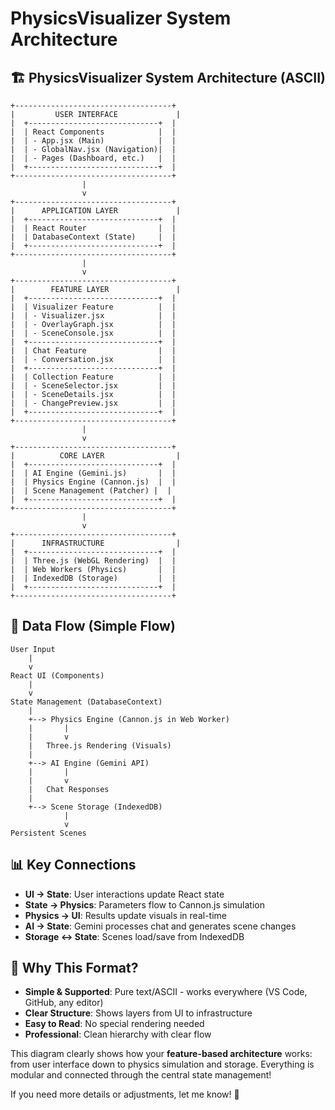 # PhysicsVisualizer System Architecture

## 🏗️ PhysicsVisualizer System Architecture (ASCII)

```
+-----------------------------------+
|         USER INTERFACE             |
|  +-----------------------------+  |
|  | React Components            |  |
|  | - App.jsx (Main)            |  |
|  | - GlobalNav.jsx (Navigation)|  |
|  | - Pages (Dashboard, etc.)   |  |
|  +-----------------------------+  |
+-----------------------------------+
                |
                v
+-----------------------------------+
|      APPLICATION LAYER             |
|  +-----------------------------+  |
|  | React Router                |  |
|  | DatabaseContext (State)     |  |
|  +-----------------------------+  |
+-----------------------------------+
                |
                v
+-----------------------------------+
|        FEATURE LAYER               |
|  +-----------------------------+  |
|  | Visualizer Feature          |  |
|  | - Visualizer.jsx            |  |
|  | - OverlayGraph.jsx          |  |
|  | - SceneConsole.jsx          |  |
|  +-----------------------------+  |
|  | Chat Feature                |  |
|  | - Conversation.jsx          |  |
|  +-----------------------------+  |
|  | Collection Feature          |  |
|  | - SceneSelector.jsx         |  |
|  | - SceneDetails.jsx          |  |
|  | - ChangePreview.jsx         |  |
|  +-----------------------------+  |
+-----------------------------------+
                |
                v
+-----------------------------------+
|          CORE LAYER                |
|  +-----------------------------+  |
|  | AI Engine (Gemini.js)       |  |
|  | Physics Engine (Cannon.js)  |  |
|  | Scene Management (Patcher) |  |
|  +-----------------------------+  |
+-----------------------------------+
                |
                v
+-----------------------------------+
|      INFRASTRUCTURE                |
|  +-----------------------------+  |
|  | Three.js (WebGL Rendering)  |  |
|  | Web Workers (Physics)       |  |
|  | IndexedDB (Storage)         |  |
|  +-----------------------------+  |
+-----------------------------------+
```

## 🔄 Data Flow (Simple Flow)

```
User Input
    |
    v
React UI (Components)
    |
    v
State Management (DatabaseContext)
    |
    +--> Physics Engine (Cannon.js in Web Worker)
    |       |
    |       v
    |   Three.js Rendering (Visuals)
    |
    +--> AI Engine (Gemini API)
    |       |
    |       v
    |   Chat Responses
    |
    +--> Scene Storage (IndexedDB)
            |
            v
Persistent Scenes
```

## 📊 Key Connections

- **UI → State**: User interactions update React state
- **State → Physics**: Parameters flow to Cannon.js simulation
- **Physics → UI**: Results update visuals in real-time
- **AI → State**: Gemini processes chat and generates scene changes
- **Storage ↔ State**: Scenes load/save from IndexedDB

## 🎯 Why This Format?
- **Simple & Supported**: Pure text/ASCII - works everywhere (VS Code, GitHub, any editor)
- **Clear Structure**: Shows layers from UI to infrastructure
- **Easy to Read**: No special rendering needed
- **Professional**: Clean hierarchy with clear flow

This diagram clearly shows how your **feature-based architecture** works: from user interface down to physics simulation and storage. Everything is modular and connected through the central state management!

If you need more details or adjustments, let me know! 🚀
